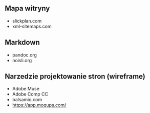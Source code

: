 ## Mapa witryny
 * slickplan.com
 * xml-sitemaps.com

## Markdown
 * pandoc.org
 * noisli.org  

## Narzedzie projektowanie stron (wireframe)
 * Adobe Muse
 * Adobe Comp CC
 * balsamiq.com
 * https://app.moqups.com/
